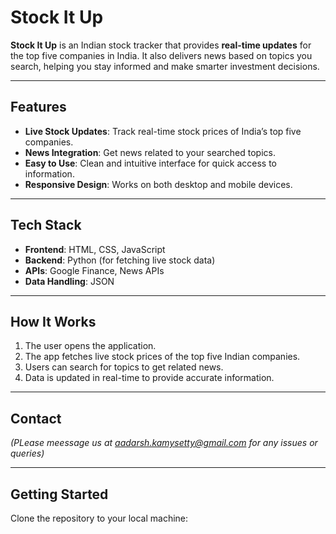 # Stock It Up

**Stock It Up** is an Indian stock tracker that provides **real-time updates** for the top five companies in India. It also delivers news based on topics you search, helping you stay informed and make smarter investment decisions.  

---

## Features

- **Live Stock Updates**: Track real-time stock prices of India’s top five companies.  
- **News Integration**: Get news related to your searched topics.  
- **Easy to Use**: Clean and intuitive interface for quick access to information.  
- **Responsive Design**: Works on both desktop and mobile devices.  

---

## Tech Stack

- **Frontend**: HTML, CSS, JavaScript  
- **Backend**: Python (for fetching live stock data)  
- **APIs**: Google Finance, News APIs  
- **Data Handling**: JSON  

---

## How It Works

1. The user opens the application.  
2. The app fetches live stock prices of the top five Indian companies.  
3. Users can search for topics to get related news.  
4. Data is updated in real-time to provide accurate information.  

---

## Contact

*(PLease meessage us at aadarsh.kamysetty@gmail.com for any issues or queries)*

---

## Getting Started

Clone the repository to your local machine:
